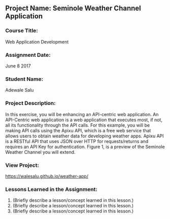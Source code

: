 ## Project Name:  Seminole Weather Channel Application

### Course Title:
Web Application Development

### Assignment Date:  
June 8 2017

### Student Name:  
Adewale Salu

### Project Description:
In this exercise, you will be enhancing an API-centric web application. An API-Centric web application is a web
application that executes most, if not, all its functionality through the API calls. For this example, you will be
making API calls using the Apixu API, which is a free web service that allows users to obtain weather data for
developing weather apps. Apixu API is a RESTful API that uses JSON over HTTP for requests/returns and requires
an API Key for authentication. Figure 1, is a preview of the Seminole Weather Channel you will extend. 


### View Project:
https://walesalu.github.io/weather-app/

### Lessons Learned in the Assignment:
1. (Briefly describe a lesson/concept learned in this lesson.)
2. (Briefly describe a lesson/concept learned in this lesson.)
3. (Briefly describe a lesson/concept learned in this lesson.)
